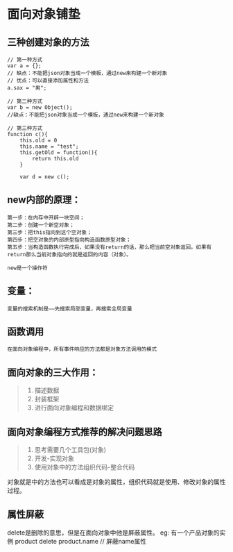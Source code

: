 # 面向对象铺垫

## 三种创建对象的方法

```
// 第一种方式
var a = {};
// 缺点：不能把json对象当成一个模板，通过new来构建一个新对象
// 优点：可以直接添加属性和方法
a.sax = "男";

// 第二种方式
var b = new Object();
//缺点：不能把json对象当成一个模板，通过new来构建一个新对象

// 第三种方式
function c(){
    this.old = 0
    this.name = "test";
    this.getOld = function(){
        return this.old
    }

    var d = new c();
```
## new内部的原理：

    第一步：在内存中开辟一块空间；
    第二步：创建一个新空对象；
    第三步：把this指向到这个空对象；
    第四步：把空对象的内部原型指向构造函数原型对象；
    第五步：当构造函数执行完成后，如果没有return的话，那么把当前空对象返回。如果有return那么当前对象指向的就是返回的内容（对象）。
  
    new是一个操作符

## 变量：

    变量的搜索机制是——先搜索局部变量，再搜索全局变量


## 函数调用

    在面向对象编程中，所有事件响应的方法都是对象方法调用的模式

## 面向对象的三大作用：

> 1. 描述数据
> 2. 封装框架
> 3. 进行面向对象编程和数据绑定

## 面向对象编程方式推荐的解决问题思路

> 1. 思考需要几个工具包(对象)
> 2. 开发-实现对象
> 3. 使用对象中的方法组织代码-整合代码

对象就是中的方法也可以看成是对象的属性，组织代码就是使用、修改对象的属性过程。

## 属性屏蔽

delete是删除的意思，但是在面向对象中他是屏蔽属性。
eg: 有一个产品对象的实例 product
delete product.name // 屏蔽name属性
